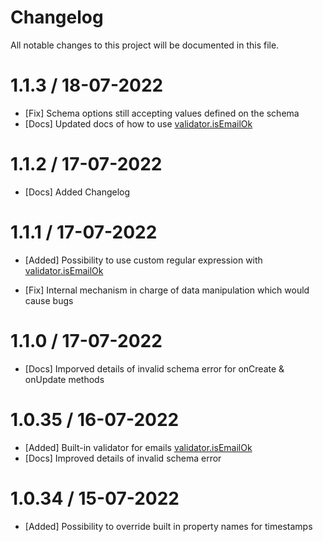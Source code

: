 # Changelog

All notable changes to this project will be documented in this file.

# 1.1.3 / 18-07-2022

- [Fix] Schema options still accepting values defined on the schema
- [Docs] Updated docs of how to use [validator.isEmailOk](./validate/isEmailOk.md)

# 1.1.2 / 17-07-2022

- [Docs] Added Changelog

# 1.1.1 / 17-07-2022

- [Added] Possibility to use custom regular expression with [validator.isEmailOk](./validate/isEmailOk.md)

- [Fix] Internal mechanism in charge of data manipulation which would cause bugs

# 1.1.0 / 17-07-2022

- [Docs] Imporved details of invalid schema error for onCreate & onUpdate methods

# 1.0.35 / 16-07-2022

- [Added] Built-in validator for emails [validator.isEmailOk](./validate/isEmailOk.md)
- [Docs] Improved details of invalid schema error

# 1.0.34 / 15-07-2022

- [Added] Possibility to override built in property names for timestamps
